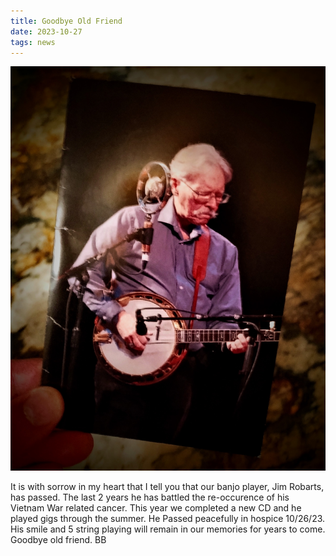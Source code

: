 ```yaml
---
title: Goodbye Old Friend
date: 2023-10-27
tags: news
---
```


![image](assets/images/jim.jpg)

It is with sorrow in my heart that I tell you that our banjo player, Jim Robarts, has passed. The last 2 years he has battled the re-occurence of his Vietnam War related cancer. This year we completed a new CD and he played gigs through the summer. He Passed peacefully in hospice 10/26/23. His smile and 5 string playing will remain in our memories for years to come. Goodbye old friend. BB
